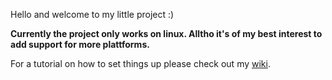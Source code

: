 Hello and welcome to my little project :)

**Currently the project only works on linux. Alltho it's of my best interest to add support for more plattforms.**

For a tutorial on how to set things up please check out my [wiki](https://github.com/floppyMike/CustomLibrary/wiki).

